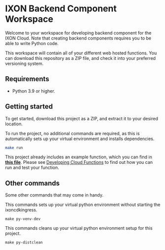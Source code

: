 # IXON Backend Component Workspace

Welcome to your workspace for developing backend component for the IXON Cloud. Note that creating backend components requires you to be able to write Python code.

This workspace will contain all of your different web hosted functions. You can download this repository as a ZIP file, and check it into your preferred versioning system.

## Requirements

- Python 3.9 or higher.

## Getting started

To get started, download this project as a ZIP, and extract it to your desired location.

To run the project, no additional commands are required, as this is automatically sets up your virtual environment and installs dependencies.

```sh
make run
```

This project already includes an example function, which you can find in **[this file](./functions/example.py)**. Please see [Developing Cloud Functions](https://developer.ixon.cloud/docs/tutorial-developing-a-backend-component) to find out how you can run and test your function.

## Other commands

Some other commands that may come in handy.

This commands sets up your virtual python environment without starting the ixoncdkingress.

```
make py-venv-dev
```

This commands cleans up your virtual python environment setup for this project.

```
make py-distclean
```
